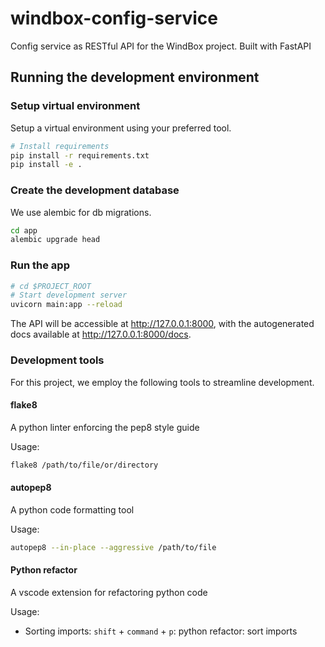 # windbox-config-service

Config service as RESTful API for the WindBox project. Built with FastAPI

## Running the development environment

### Setup virtual environment

Setup a virtual environment using your preferred tool.

```zsh
# Install requirements
pip install -r requirements.txt
pip install -e .

```

### Create the development database

We use alembic for db migrations.

```zsh
cd app
alembic upgrade head
```


### Run the app

```zsh
# cd $PROJECT_ROOT
# Start development server
uvicorn main:app --reload
```

The API will be accessible at http://127.0.0.1:8000, with the autogenerated docs available at http://127.0.0.1:8000/docs.

### Development tools

For this project, we employ the following tools to streamline development.

#### flake8

A python linter enforcing the pep8 style guide

Usage:

```zsh
flake8 /path/to/file/or/directory
```

#### autopep8

 A python code formatting tool

Usage:

```zsh
autopep8 --in-place --aggressive /path/to/file
```
 
#### Python refactor

 A vscode extension for refactoring python code

Usage:

- Sorting imports: `shift` + `command` + `p`: python refactor: sort imports
